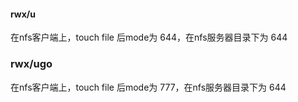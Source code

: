 #### rwx/u

在nfs客户端上，touch file 后mode为 644，在nfs服务器目录下为 644

### rwx/ugo

在nfs客户端上，touch file 后mode为 777，在nfs服务器目录下为 644
